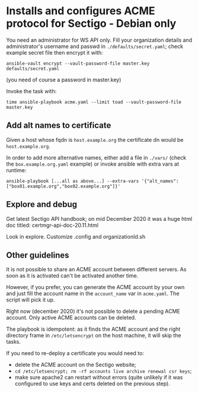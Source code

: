 # Installs and configures ACME protocol for Sectigo - Debian only

You need an administrator for WS API only. Fill your organization details and administrator's username and 
passwd in `./defaults/secret.yaml`; check example secret file then encrypt it with:

    ansible-vault encrypt --vault-password-file master.key defaults/secret.yaml

(you need of course a password in master.key)

Invoke the task with:

    time ansible-playbook acme.yaml --limit toad --vault-password-file master.key

## Add alt names to certificate

Given a host whose fqdn is `host.example.org` the certificate dn would be `host.example.org`.

In order to add more alternative names, either add a file in `./vars/` (check the `box.example.org.yaml` example) or
invoke ansible with extra vars at runtime:

    ansible-playbook [...all as above...] --extra-vars '{"alt_names":["box01.example.org","box02.example.org"]}'
    
## Explore and debug

Get latest Sectigo API handbook; on mid December 2020 it was a huge html doc titled: certmgr-api-doc-20.11.html

Look in explore. Customize .config and organizationId.sh

## Other guidelines

It is not possible to share an ACME account between different servers. As soon as it is activated can't be activated 
another time.

However, if you prefer, you can generate the ACME account by your own and just fill the account name in the 
`account_name` var in `acme.yaml`. The script will pick it up.

Right now (december 2020) it's not possible to delete a pending ACME account. Only active 
ACME accounts can be deleted.

The playbook is idempotent: as it finds the ACME account and the right 
directory frame in `/etc/letsencrypt` on the host machine, it will skip the tasks.

If you need to re-deploy a certificate you would need to:
* delete the ACME account on the Sectigo website;
* `cd /etc/letsencrypt; rm -rf accounts live archive renewal csr keys`;
* make sure apache2 can restart without errors (quite unlikely if it was configured to 
use keys and certs deleted on the previous step).